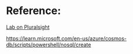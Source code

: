 # Reference:

[Lab on Pluralsight](https://app.pluralsight.com/labs/detail/e7113dce-b049-4871-ac26-937143c56a11/toc)

https://learn.microsoft.com/en-us/azure/cosmos-db/scripts/powershell/nosql/create

